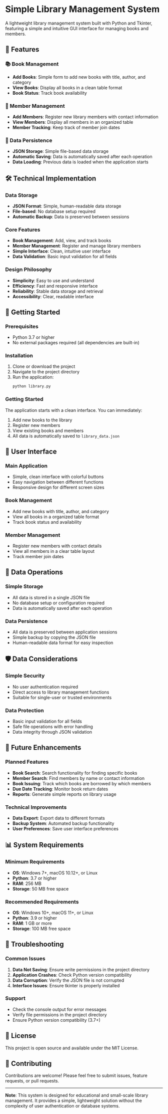 # Simple Library Management System

A lightweight library management system built with Python and Tkinter, featuring a simple and intuitive GUI interface for managing books and members.

## 🚀 Features

### 📚 Book Management
- **Add Books**: Simple form to add new books with title, author, and category
- **View Books**: Display all books in a clean table format
- **Book Status**: Track book availability

### 👥 Member Management
- **Add Members**: Register new library members with contact information
- **View Members**: Display all members in an organized table
- **Member Tracking**: Keep track of member join dates

### 💾 Data Persistence
- **JSON Storage**: Simple file-based data storage
- **Automatic Saving**: Data is automatically saved after each operation
- **Data Loading**: Previous data is loaded when the application starts

## 🛠️ Technical Implementation

### Data Storage
- **JSON Format**: Simple, human-readable data storage
- **File-based**: No database setup required
- **Automatic Backup**: Data is preserved between sessions

### Core Features
- **Book Management**: Add, view, and track books
- **Member Management**: Register and manage library members
- **Simple Interface**: Clean, intuitive user interface
- **Data Validation**: Basic input validation for all fields

### Design Philosophy
- **Simplicity**: Easy to use and understand
- **Efficiency**: Fast and responsive interface
- **Reliability**: Stable data storage and retrieval
- **Accessibility**: Clear, readable interface

## 🚀 Getting Started

### Prerequisites
- Python 3.7 or higher
- No external packages required (all dependencies are built-in)

### Installation
1. Clone or download the project
2. Navigate to the project directory
3. Run the application:
   ```bash
   python library.py
   ```

### Getting Started
The application starts with a clean interface. You can immediately:
1. Add new books to the library
2. Register new members
3. View existing books and members
4. All data is automatically saved to `library_data.json`

## 📱 User Interface

### Main Application
- Simple, clean interface with colorful buttons
- Easy navigation between different functions
- Responsive design for different screen sizes

### Book Management
- Add new books with title, author, and category
- View all books in a organized table format
- Track book status and availability

### Member Management
- Register new members with contact details
- View all members in a clear table layout
- Track member join dates

## 🔧 Data Operations

### Simple Storage
- All data is stored in a single JSON file
- No database setup or configuration required
- Data is automatically saved after each operation

### Data Persistence
- All data is preserved between application sessions
- Simple backup by copying the JSON file
- Human-readable data format for easy inspection

## 🛡️ Data Considerations

### Simple Security
- No user authentication required
- Direct access to library management functions
- Suitable for single-user or trusted environments

### Data Protection
- Basic input validation for all fields
- Safe file operations with error handling
- Data integrity through JSON validation

## 🚀 Future Enhancements

### Planned Features
- **Book Search**: Search functionality for finding specific books
- **Member Search**: Find members by name or contact information
- **Book Issuing**: Track which books are borrowed by which members
- **Due Date Tracking**: Monitor book return dates
- **Reports**: Generate simple reports on library usage

### Technical Improvements
- **Data Export**: Export data to different formats
- **Backup System**: Automated backup functionality
- **User Preferences**: Save user interface preferences

## 📊 System Requirements

### Minimum Requirements
- **OS**: Windows 7+, macOS 10.12+, or Linux
- **Python**: 3.7 or higher
- **RAM**: 256 MB
- **Storage**: 50 MB free space

### Recommended Requirements
- **OS**: Windows 10+, macOS 11+, or Linux
- **Python**: 3.9 or higher
- **RAM**: 1 GB or more
- **Storage**: 100 MB free space

## 🐛 Troubleshooting

### Common Issues
1. **Data Not Saving**: Ensure write permissions in the project directory
2. **Application Crashes**: Check Python version compatibility
3. **Data Corruption**: Verify the JSON file is not corrupted
4. **Interface Issues**: Ensure tkinter is properly installed

### Support
- Check the console output for error messages
- Verify file permissions in the project directory
- Ensure Python version compatibility (3.7+)

## 📝 License

This project is open source and available under the MIT License.

## 🤝 Contributing

Contributions are welcome! Please feel free to submit issues, feature requests, or pull requests.

---

**Note**: This system is designed for educational and small-scale library management. It provides a simple, lightweight solution without the complexity of user authentication or database systems.
